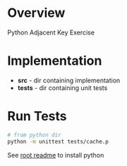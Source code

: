 # Overview

Python Adjacent Key Exercise

# Implementation

* **src**  - dir containing implementation
* **tests** - dir containing unit tests

# Run Tests

```bash
# from python dir
python -m unittest tests/cache.p
```

See [root readme](../../README.md) to install python

